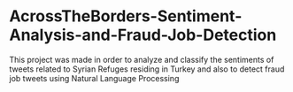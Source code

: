 # AcrossTheBorders-Sentiment-Analysis-and-Fraud-Job-Detection
This project was made in order to analyze and classify the sentiments of tweets related to Syrian Refuges residing in Turkey and also to detect fraud job tweets using Natural Language Processing
